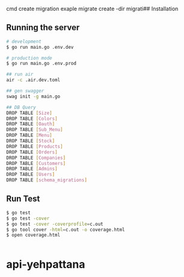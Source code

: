 cmd create migration exaple
migrate create -dir migrati## Installation



## Running the server

```bash
# development
$ go run main.go .env.dev 

# production mode
$ go run main.go .env.prod

## run air
air -c .air.dev.toml

## gen swagger
swag init -g main.go

## DB Query
DROP TABLE [Size]
DROP TABLE [Colors]
DROP TABLE [Oauth]
DROP TABLE [Sub_Menu]
DROP TABLE [Menu]
DROP TABLE [Stock]
DROP TABLE [Products]
DROP TABLE [Orders]
DROP TABLE [Companies]
DROP TABLE [Customers]
DROP TABLE [Admins]
DROP TABLE [Users]
DROP TABLE [schema_migrations]

```

## Run Test
```bash
$ go test
$ go test -cover
$ go test -cover -coverprofile=c.out
$ go tool cover -html=c.out -o coverage.html
$ open coverage.html



```
# api-yehpattana
